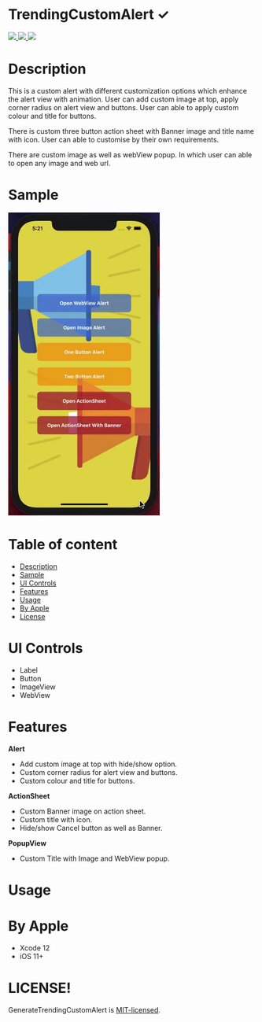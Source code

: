 # TrendingCustomAlert ✓

<a href="https://docs.swift.org/swift-book/" rel="nofollow">
<img src="https://camo.githubusercontent.com/cb475f8dadad0c4288af40474eb0e17f948ef16d0b0ccedcd488e3f495467943/68747470733a2f2f696d672e736869656c64732e696f2f62616467652f73776966742d352e302d79656c6c6f77677265656e" data-canonical-src="https://img.shields.io/badge/swift-5.0-yellowgreen" style="max-width:100%;">
</a>
<a href="#">
<img src="https://camo.githubusercontent.com/7a1635979240523def7c8b8a7475c21c8892e34656e81578fcee46d23c1d49a2/68747470733a2f2f696d672e736869656c64732e696f2f62616467652f706c6174666f726d2d694f532d726564" data-canonical-src="https://img.shields.io/badge/platform-iOS-red" style="max-width:100%;">
</a>
<a href="#">
<img src="https://camo.githubusercontent.com/7b232a0e05a8d73a46bad2e4748afd9e9d0ab04e217b38f03eede63b86da220a/68747470733a2f2f696d672e736869656c64732e696f2f62616467652f6c6963656e63652d4d49542e2d6f72616e6765" data-canonical-src="https://img.shields.io/badge/licence-MIT.-orange" style="max-width:100%;">
</a>

# Description

This is a custom alert with different customization options which enhance the alert view with animation. User can add custom image at top, apply corner radius on alert view and buttons. User can able to apply custom colour and title for buttons. 

There is custom three button action sheet with Banner image and title name with icon. User can able to customise by their own requirements.

There are custom image as well as webView popup. In which user can able to open any image and web url. 

# Sample

![video](/Media/alert.gif)

# Table of content


- [Description](#description)
- [Sample](#sample)
- [UI Controls](#ui-controls)
- [Features](#features)
-	[Usage](#usage)
- [By Apple](#by-apple)
- [License](#license)


# UI Controls

- Label
- Button
- ImageView
- WebView

# Features

  **Alert**

  - Add custom image at top with hide/show option.
  -	Custom corner radius for alert view and buttons.
  -	Custom colour and title for buttons.

  **ActionSheet**

  -	Custom Banner image on action sheet.
  -	Custom title with icon.
  -	Hide/show Cancel button as well as Banner.

  **PopupView**

  -	Custom Title with Image and WebView popup.

# Usage

# By Apple

- Xcode 12
-	iOS 11+

# LICENSE!

GenerateTrendingCustomAlert is [MIT-licensed](/LICENSE).
